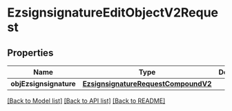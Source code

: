 # EzsignsignatureEditObjectV2Request

## Properties
Name | Type | Description | Notes
------------ | ------------- | ------------- | -------------
**objEzsignsignature** | [**EzsignsignatureRequestCompoundV2**](EzsignsignatureRequestCompoundV2.md) |  | 

[[Back to Model list]](../README.md#documentation-for-models) [[Back to API list]](../README.md#documentation-for-api-endpoints) [[Back to README]](../README.md)


